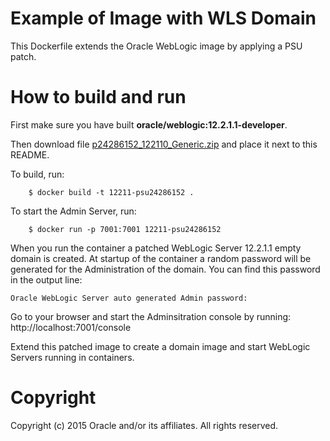 Example of Image with WLS Domain
================================
This Dockerfile extends the Oracle WebLogic image by applying a PSU patch.

# How to build and run
First make sure you have built **oracle/weblogic:12.2.1.1-developer**. 

Then download file [p24286152_122110_Generic.zip](http://support.oracle.com) and place it next to this README.

To build, run:

        $ docker build -t 12211-psu24286152 .

To start the Admin Server, run:

        $ docker run -p 7001:7001 12211-psu24286152

When you run the container a patched WebLogic Server 12.2.1.1 empty domain is created. At startup of the container a random password will be generated for the Administration of the domain. You can find this password in the output line:

`Oracle WebLogic Server auto generated Admin password:`

Go to your browser and start the Adminsitration console by running:
        http://localhost:7001/console

Extend this patched image to create a domain image and start WebLogic Servers running in containers.
# Copyright
Copyright (c) 2015 Oracle and/or its affiliates. All rights reserved.
